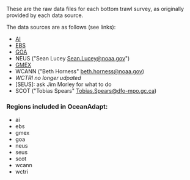 These are the raw data files for each bottom trawl survey, as originally provided by each data source.

The data sources are as follows (see links):  
  + [AI](http://www.afsc.noaa.gov/RACE/groundfish/survey_data/default.htm)  
  + [EBS](http://www.afsc.noaa.gov/RACE/groundfish/survey_data/default.htm)  
  + [GOA](http://www.afsc.noaa.gov/RACE/groundfish/survey_data/default.htm)  
  + NEUS ("Sean Lucey <Sean.Lucey@noaa.gov>")  
  + [GMEX](http://seamap.gsmfc.org/)  
  + WCANN ("Beth Horness" <beth.horness@noaa.gov>)  
  + *WCTRI no longer udpated*  
  + [SEUS]: ask Jim Morley for what to do
  + SCOT ("Tobias Spears" <Tobias.Spears@dfo-mpo.gc.ca>)
 
### Regions included in OceanAdapt:
* ai
* ebs
* gmex
* goa
* neus
* seus
* scot
* wcann
* wctri
